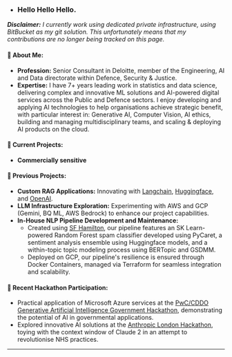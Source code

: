 - ### Hello Hello Hello.

_**Disclaimer:** I currently work using dedicated private infrastructure, using BitBucket as my git solution. This unfortunately means that my contributions are no longer being tracked on this page._

#### 🌟 About Me:
- **Profession:** Senior Consultant in Deloitte, member of the Engineering, AI and Data directorate within Defence, Security & Justice.
- **Expertise:** I have 7+ years leading work in statistics and data science, delivering complex and innovative ML solutions and AI-powered digital services across the Public and Defence sectors. I enjoy developing and applying AI technologies to help organisations achieve strategic benefit, with particular interest in: Generative AI, Computer Vision, AI ethics, building and managing multidisciplinary teams, and scaling & deploying AI products on the cloud.
  
#### 🔧 Current Projects:
- **Commercially sensitive**

#### 🔧 Previous Projects:
- **Custom RAG Applications:** Innovating with [Langchain](https://www.langchain.com/), [Huggingface](https://hf.co), and [OpenAI](https://openai.com).
- **LLM Infrastructure Exploration:** Experimenting with AWS and GCP (Gemini, BQ ML, AWS Bedrock) to enhance our project capabilities.
- **In-House NLP Pipeline Development and Maintenance:** 
  - Created using [SF Hamilton](https://github.com/DAGWorks-Inc/hamilton), our pipeline features an SK Learn-powered Random Forest spam classifier developed using PyCaret, a sentiment analysis ensemble using Huggingface models, and a within-topic topic modeling process using BERTopic and GSDMM. 
  - Deployed on GCP, our pipeline's resilience is ensured through Docker Containers, managed via Terraform for seamless integration and scalability.

#### 🚀 Recent Hackathon Participation:
- Practical application of Microsoft Azure services at the [PwC/CDDO Generative Artificial Intelligence Government Hackathon](https://cddo.blog.gov.uk/2024/01/22/inside-the-largest-global-ai-hack/), demonstrating the potential of AI in governmental applications.
- Explored innovative AI solutions at the [Anthropic London Hackathon](https://aifringe.org/events/anthropic-hackathon-london), toying with the context window of Claude 2 in an attempt to revolutionise NHS practices.

---
